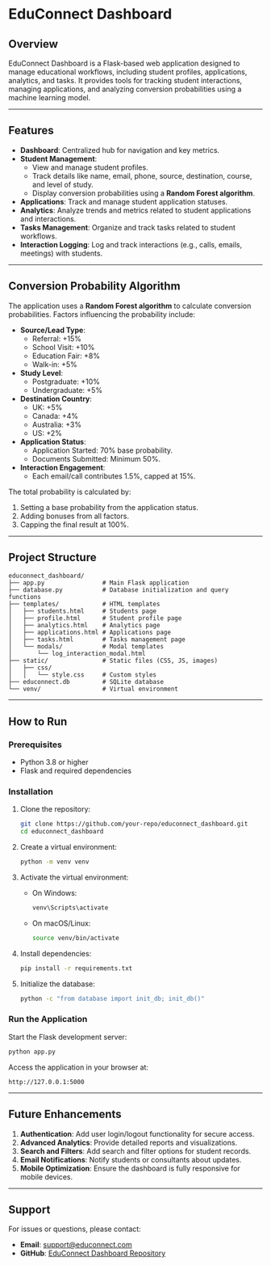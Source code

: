 # EduConnect Dashboard

## Overview
EduConnect Dashboard is a Flask-based web application designed to manage educational workflows, including student profiles, applications, analytics, and tasks. It provides tools for tracking student interactions, managing applications, and analyzing conversion probabilities using a machine learning model.

---

## Features
- **Dashboard**: Centralized hub for navigation and key metrics.
- **Student Management**:
  - View and manage student profiles.
  - Track details like name, email, phone, source, destination, course, and level of study.
  - Display conversion probabilities using a **Random Forest algorithm**.
- **Applications**: Track and manage student application statuses.
- **Analytics**: Analyze trends and metrics related to student applications and interactions.
- **Tasks Management**: Organize and track tasks related to student workflows.
- **Interaction Logging**: Log and track interactions (e.g., calls, emails, meetings) with students.

---

## Conversion Probability Algorithm
The application uses a **Random Forest algorithm** to calculate conversion probabilities. Factors influencing the probability include:
- **Source/Lead Type**:
  - Referral: +15%
  - School Visit: +10%
  - Education Fair: +8%
  - Walk-in: +5%
- **Study Level**:
  - Postgraduate: +10%
  - Undergraduate: +5%
- **Destination Country**:
  - UK: +5%
  - Canada: +4%
  - Australia: +3%
  - US: +2%
- **Application Status**:
  - Application Started: 70% base probability.
  - Documents Submitted: Minimum 50%.
- **Interaction Engagement**:
  - Each email/call contributes 1.5%, capped at 15%.

The total probability is calculated by:
1. Setting a base probability from the application status.
2. Adding bonuses from all factors.
3. Capping the final result at 100%.

---

## Project Structure
```
educonnect_dashboard/
├── app.py                # Main Flask application
├── database.py           # Database initialization and query functions
├── templates/            # HTML templates
│   ├── students.html     # Students page
│   ├── profile.html      # Student profile page
│   ├── analytics.html    # Analytics page
│   ├── applications.html # Applications page
│   ├── tasks.html        # Tasks management page
│   └── modals/           # Modal templates
│       └── log_interaction_modal.html
├── static/               # Static files (CSS, JS, images)
│   ├── css/
│   │   └── style.css     # Custom styles
├── educonnect.db         # SQLite database
└── venv/                 # Virtual environment
```

---

## How to Run

### Prerequisites
- Python 3.8 or higher
- Flask and required dependencies

### Installation
1. Clone the repository:
   ```bash
   git clone https://github.com/your-repo/educonnect_dashboard.git
   cd educonnect_dashboard
   ```

2. Create a virtual environment:
   ```bash
   python -m venv venv
   ```

3. Activate the virtual environment:
   - On Windows:
     ```bash
     venv\Scripts\activate
     ```
   - On macOS/Linux:
     ```bash
     source venv/bin/activate
     ```

4. Install dependencies:
   ```bash
   pip install -r requirements.txt
   ```

5. Initialize the database:
   ```bash
   python -c "from database import init_db; init_db()"
   ```

### Run the Application
Start the Flask development server:
```bash
python app.py
```

Access the application in your browser at:
```
http://127.0.0.1:5000
```

---

## Future Enhancements
1. **Authentication**: Add user login/logout functionality for secure access.
2. **Advanced Analytics**: Provide detailed reports and visualizations.
3. **Search and Filters**: Add search and filter options for student records.
4. **Email Notifications**: Notify students or consultants about updates.
5. **Mobile Optimization**: Ensure the dashboard is fully responsive for mobile devices.

---

## Support
For issues or questions, please contact:
- **Email**: support@educonnect.com
- **GitHub**: [EduConnect Dashboard Repository](https://github.com/your-repo/educonnect_dashboard)
